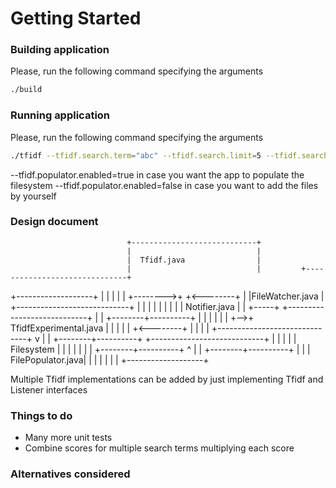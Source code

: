 # Getting Started

### Building application
Please, run the following command specifying the arguments
```bash
./build
```
### Running application
Please, run the following command specifying the arguments
```bash
./tfidf --tfidf.search.term="abc" --tfidf.search.limit=5 --tfidf.search.period=5000 --tfidf.populator.enabled=true --tfidf.search.dir=/tmp
```
--tfidf.populator.enabled=true in case you want the app to populate the filesystem
--tfidf.populator.enabled=false in case you want to add the files by yourself

### Design document

                              +----------------------------+
                              |                            |
                              |  Tfidf.java                |
                              |                            |         +------------------------------+
+-------------------+         |                            |         |                              |
|                   +-------->+                            +<--------+                              |
|FileWatcher.java   |         +----------------------------+         |                              |
|                   |                                                |                              |
|                   |                                                |  Notifier.java               |
|                   +-----+   +----------------------------+         |                              |
+--------+----------+     |   |                            |         |                              |
         |                +-->+  TfidfExperimental.java    |         |                              |
         |                    |                            +<--------+                              |
         |                    |                            |         +------------------------------+
         v                    |                            |
+--------+----------+         +----------------------------+
|                   |
|                   |
|  Filesystem       |
|                   |
|                   |
|                   |
+--------+----------+
         ^
         |
         |
+--------+----------+
|                   |
| FilePopulator.java|
|                   |
|                   |
|                   |
+-------------------+

Multiple Tfidf implementations can be added by just implementing Tfidf and Listener interfaces

### Things to do
* Many more unit tests
* Combine scores for multiple search terms multiplying each score

### Alternatives considered


